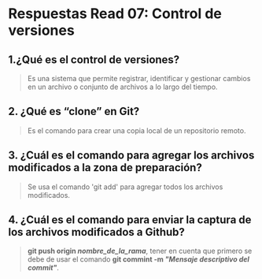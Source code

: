 # Respuestas Read 07: Control de versiones

## 1.¿Qué es el control de versiones?

> Es una sistema que permite registrar, identificar y gestionar cambios en un archivo o conjunto de archivos a lo largo del tiempo.
>
## 2. ¿Qué es “clone” en Git?

> Es el comando para crear una copia local de un repositorio remoto.
>
## 3. ¿Cuál es el comando para agregar los archivos modificados a la zona de preparación?
> Se usa el comando 'git add' para agregar todos los archivos modificados.
>
## 4. ¿Cuál es el comando para enviar la captura de los archivos modificados a Github?
> **git push origin *nombre_de_la_rama***, tener en cuenta que primero se debe de usar el comando **git commint -m *"Mensaje descriptivo del commit"***.
